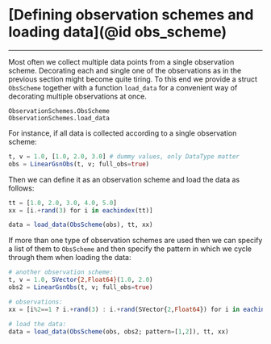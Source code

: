 # [Defining observation schemes and loading data](@id obs_scheme)
**********************
Most often we collect multiple data points from a single observation scheme. Decorating each and single one of the observations as in the previous section might become quite tiring. To this end we provide a struct `ObsScheme` together with a function `load_data` for a convenient way of decorating multiple observations at once.
```@docs
ObservationSchemes.ObsScheme
ObservationSchemes.load_data
```
For instance, if all data is collected according to a single observation scheme:
```julia
t, v = 1.0, [1.0, 2.0, 3.0] # dummy values, only DataType matter
obs = LinearGsnObs(t, v; full_obs=true)
```
Then we can define it as an observation scheme and load the data as follows:
```julia
tt = [1.0, 2.0, 3.0, 4.0, 5.0]
xx = [i.+rand(3) for i in eachindex(tt)]

data = load_data(ObsScheme(obs), tt, xx)
```
If more than one type of observation schemes are used then we can specify a list of them to `ObsScheme` and then specify the pattern in which we cycle through them when loading the data:
```julia
# another observation scheme:
t, v = 1.0, SVector{2,Float64}(1.0, 2.0)
obs2 = LinearGsnObs(t, v; full_obs=true)

# observations:
xx = [i%2==1 ? i.+rand(3) : i.+rand(SVector{2,Float64}) for i in eachindex(tt)]

# load the data:
data = load_data(ObsScheme(obs, obs2; pattern=[1,2]), tt, xx)
```
